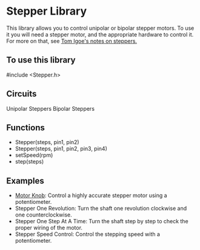 # Stepper Library
This library allows you to control unipolar or bipolar stepper motors. To use it you will need a stepper motor, and the appropriate hardware to control it. For more on that, see [Tom Igoe's notes on steppers.](http://www.tigoe.com/pcomp/code/circuits/motors/stepper-motors/)

## To use this library
#include <Stepper.h>

## Circuits
Unipolar Steppers
Bipolar Steppers

## Functions
* Stepper(steps, pin1, pin2)
* Stepper(steps, pin1, pin2, pin3, pin4)
* setSpeed(rpm)
* step(steps)

## Examples
* [Motor Knob](https://github.com/SamyakJain2002/robo_resource/blob/main/programming/arduino/stepper/examples/Motorknob.md): Control a highly accurate stepper motor using a potentiometer.
* Stepper One Revolution: Turn the shaft one revolution clockwise and one counterclockwise.
* Stepper One Step At A Time: Turn the shaft step by step to check the proper wiring of the motor.
* Stepper Speed Control: Control the stepping speed with a potentiometer.
